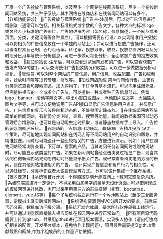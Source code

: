 开发一个广告投放与管理系统，以及至少一个网络在线网店系统，至少一个在线新闻网站系统，共三种子系统。其中网络在线商店和在线新闻网站可以有多个。
【详细功能要求】
广告投放与管理系统
广告主-注册后，可以对广告信息进行增删改（通常可以包括，相关标准格式或字数的广告文字，各种大小的标准logo或各种大小标准的广告图片，广告的详细内容（如名称，信息描述，一个网址或者页面，分类，关键词等等各种属性），可以根据需要自行设计以实现精准用户投放）可以把相关的广告信息放在一个单独的网站上）；并可以进行投放广告操作，还可以查看检索自己的广告的点击率，转化率，投放效果，收益，投放位置网站以及分时段分日月年等统计分析信息，可进一步做可视化分析，全面掌握广告的投放效果和收益。
互联网站长-注册后，可以查看浏览当前发布的广告，可以查看获取广告发布的API接口，可以查询统计广告投放情况和收益，可以进一步做数据分析可视化。
管理员-可以对整个网站的广告信息，用户信息，收益配置，广告投放频率，投放时间等等进行管理，修改等。
在线网店系统
简单的网络销售，主要有分类浏览查看和搜索商品，加入购物车，下订单等基本流程。可以不用注册登录。但需提供相应的一个或多个广告位，可以提供一种或者种广告信息形式，例如logo，banner，滚动字幕文字，弹出小窗口或图片，浮动图片或文字，大幅插入图片文字等，并可以方便地调用广告API接口显示广告信息供用户点击，并显示广告。广告信息的显示应该是随机动态的，不能是固定静态的。
在线新闻网站系统
简单的新闻网站，有新闻分类浏览，查看，搜索等功能，新闻的数据来源可以动态管理后台增删改，也可以是自动爬虫定时抓取，或者静态数据库手工导入。广告位的要求同网店系统。
各网站的广告信息自动联动、跟踪和广告精准投放
设计一个策略，尽可能地实现新闻网站和在线网店等不同网站用户的自动识别和跟踪，并精准投送。同时尽可能设计一些比较相关的广告，方便进行演示。例如：用户在购物网站经常浏览查看，下订单，搜索的产品，当其访问任何新闻网站或购物网站时，尽可能显示该类型的广告。如果在新闻网站曾经点击浏览过相应广告，则当其访问任何新闻网站或购物网站时尽量显示相关广告。或经常查看科技电脑方面的新闻，则在其他网站推送相关的广告。
设计实现广告信息和用户行为的相关性，可以通过标签，分类标识或者大语言模型等方式。
也可以设计集成一个推荐系统。
【技术要求】
系统需自行开发，不得直接抄袭开源或网上下载的完整复杂系统。
系统前端需进行一定设计，不得采用白底黑字的简单无设计页面。可以借用现成的模版网页进行修改，也可以采用用第三方的前端框架（推荐，bootstrap，element，vue.JS等）
每个子系统均独立运行在一个web网站上（至少三台服务器，需模拟出真实跨域跨网站）。
系统架构要满足MVC分层开发的要求，前后端代码分离，数据库访问层分离。
系统开发完成后，要求所有软件部署上线运行，并可以通过浏览器直接输入相应网址在校园网中进行正常访问。
所有项目源代码需要上传到github，并采用github进行项目版本管理，实现多人协作（请自行协商好相关的配置，开发平台版本，避免协作出现问题），项目最后需要提交github贡献截图和网址,作为小组成员的工作量评估依据。
